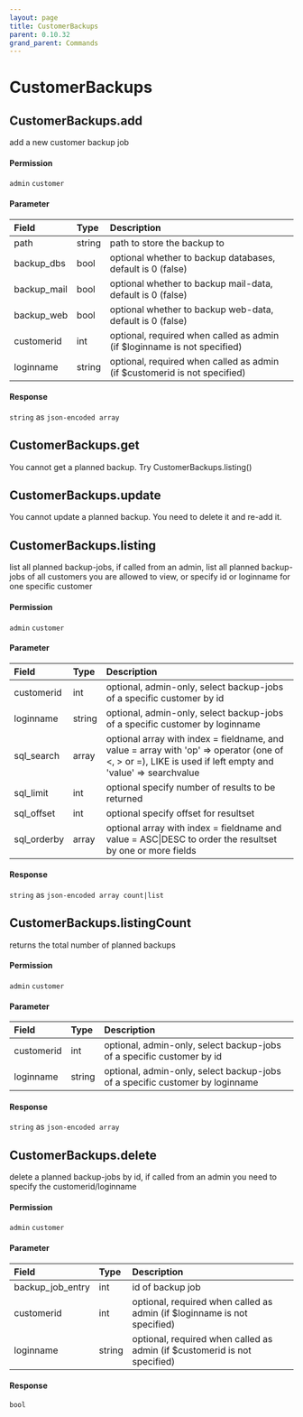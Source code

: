 ```yaml
---
layout: page
title: CustomerBackups
parent: 0.10.32
grand_parent: Commands
---
```


# CustomerBackups

## CustomerBackups.add

add a new customer backup job

#### Permission

`admin` `customer`

#### Parameter

| Field | Type | Description |
| :--- | :--- | :--- |
| path | string | path to store the backup to |
| backup_dbs | bool | optional whether to backup databases, default is 0 (false) |
| backup_mail | bool | optional whether to backup mail-data, default is 0 (false) |
| backup_web | bool | optional whether to backup web-data, default is 0 (false) |
| customerid | int | optional, required when called as admin (if $loginname is not specified) |
| loginname | string | optional, required when called as admin (if $customerid is not specified) |

#### Response

`string` as `json-encoded array`

## CustomerBackups.get

You cannot get a planned backup. Try CustomerBackups.listing()

## CustomerBackups.update

You cannot update a planned backup. You need to delete it and re-add it.

## CustomerBackups.listing

list all planned backup-jobs, if called from an admin, list all planned backup-jobs of all customers you are allowed to view, or specify id or loginname for one specific customer

#### Permission

`admin` `customer`

#### Parameter

| Field | Type | Description |
| :--- | :--- | :--- |
| customerid | int | optional, admin-only, select backup-jobs of a specific customer by id |
| loginname | string | optional, admin-only, select backup-jobs of a specific customer by loginname |
| sql_search | array | optional array with index = fieldname, and value = array with 'op' => operator (one of <, > or =), LIKE is used if left empty and 'value' => searchvalue |
| sql_limit | int | optional specify number of results to be returned |
| sql_offset | int | optional specify offset for resultset |
| sql_orderby | array | optional array with index = fieldname and value = ASC\|DESC to order the resultset by one or more fields |

#### Response

`string` as `json-encoded array count|list`

## CustomerBackups.listingCount

returns the total number of planned backups

#### Permission

`admin` `customer`

#### Parameter

| Field | Type | Description |
| :--- | :--- | :--- |
| customerid | int | optional, admin-only, select backup-jobs of a specific customer by id |
| loginname | string | optional, admin-only, select backup-jobs of a specific customer by loginname |

#### Response

`string` as `json-encoded array`

## CustomerBackups.delete

delete a planned backup-jobs by id, if called from an admin you need to specify the customerid/loginname

#### Permission

`admin` `customer`

#### Parameter

| Field | Type | Description |
| :--- | :--- | :--- |
| backup_job_entry | int | id of backup job |
| customerid | int | optional, required when called as admin (if $loginname is not specified) |
| loginname | string | optional, required when called as admin (if $customerid is not specified) |

#### Response

`bool`